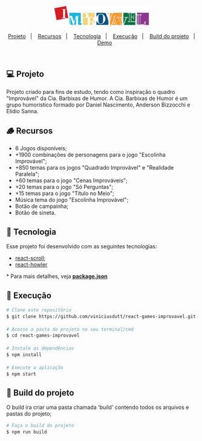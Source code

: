 <p align="center">
    <img src="./src/assets/logo-improvavel.svg" alt="Logo Improvável" width="250px" />
</p>

<p align="center">
    <a href="#-projeto">Projeto</a>&nbsp;&nbsp;&nbsp;|&nbsp;&nbsp;&nbsp;
    <a href="#-recursos">Recursos</a>&nbsp;&nbsp;&nbsp;|&nbsp;&nbsp;&nbsp;
    <a href="#-tecnologia">Tecnologia</a>&nbsp;&nbsp;&nbsp;|&nbsp;&nbsp;&nbsp;
    <a href="#-execução">Execução</a>&nbsp;&nbsp;&nbsp;|&nbsp;&nbsp;&nbsp;
    <a href="#-build-do-projeto">Build do projeto</a>&nbsp;&nbsp;&nbsp;|&nbsp;&nbsp;&nbsp;
    <a href="https://jogos-improvavel.vercel.app/" target="_blank">Demo</a>
</p>

<br/>

## 💻 Projeto

Projeto criado para fins de estudo, tendo como inspiração o quadro "Improvável" da Cia. Barbixas de Humor.
A Cia. Barbixas de Humor é um grupo humorístico formado por Daniel Nascimento, Anderson Bizzocchi e Elidio Sanna.

## 🪵 Recursos

- 6 Jogos disponíveis;
- +1900 combinações de personagens para o jogo "Escolinha Improvável";
- +850 temas para os jogos "Quadrado Improvável" e "Realidade Paralela";
- +60 temas para o jogo "Cenas Improváveis";
- +20 temas para o jogo "Só Perguntas";
- +15 temas para o jogo "Título no Meio";
- Música tema do jogo "Escolinha Improvável";
- Botão de campainha;
- Botão de sineta.

## 🚀 Tecnologia

Esse projeto foi desenvolvido com as seguintes tecnologias:

- [react-scroll](https://github.com/fisshy/react-scroll);
- [react-howler](https://github.com/thangngoc89/react-howler)

\* Para mais detalhes, veja **[package.json](./package.json)**

## 🧾 Execução

```bash
# Clone este repositório
$ git clone https://github.com/viniciusdutt/react-games-improvavel.git

# Acesse a pasta do projeto no seu terminal/cmd
$ cd react-games-improvavel

# Instale as dependências
$ npm install

# Execute a aplicação
$ npm start
```

## 🚧 Build do projeto

O build ira criar uma pasta chamada 'build' contendo todos os arquivos e pastas do projeto;

```bash
# Faça o build do projeto
$ npm run build
```
